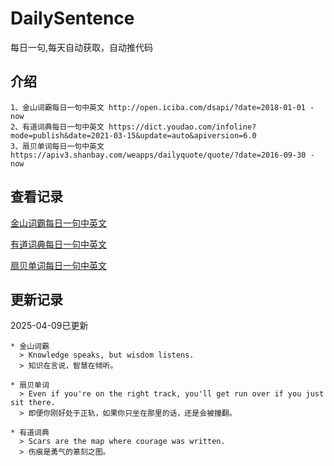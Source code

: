 # DailySentence

每日一句,每天自动获取，自动推代码

## 介绍

```
1、金山词霸每日一句中英文 http://open.iciba.com/dsapi/?date=2018-01-01 - now
2、有道词典每日一句中英文 https://dict.youdao.com/infoline?mode=publish&date=2021-03-15&update=auto&apiversion=6.0
3、扇贝单词每日一句中英文 https://apiv3.shanbay.com/weapps/dailyquote/quote/?date=2016-09-30 - now
```

## 查看记录

[金山词霸每日一句中英文](./data/iciba/)

[有道词典每日一句中英文](./data/youdao/)

[扇贝单词每日一句中英文](./data/shanbay/)

## 更新记录
2025-04-09已更新 
```
* 金山词霸
  > Knowledge speaks, but wisdom listens.
  > 知识在言说，智慧在倾听。

* 扇贝单词
  > Even if you're on the right track, you'll get run over if you just sit there.
  > 即便你刚好处于正轨，如果你只坐在那里的话，还是会被撞翻。

* 有道词典
  > Scars are the map where courage was written.
  > 伤痕是勇气的篆刻之图。

```
